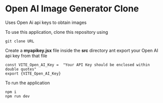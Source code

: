 # Open AI Image Generator Clone

Uses Open Ai api keys to obtain images

To use this application,
clone this repository using
```
git clone URL
```

Create a **myapikey.jsx** file inside the **src** directory
ant export your Open AI api key from that file

```
const VITE_Open_AI_Key =  "Your API Key should be enclosed within double quotes"
export {VITE_Open_AI_Key}
```

To run the application 
```
npm i
npm run dev
```

